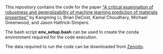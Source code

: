 This repository contains the code for the paper ["A critical examination of robustness and generalizability of machine learning prediction of materials properties"](https://www.nature.com/articles/s41524-023-01012-9) by Kangming Li, Brian DeCost, Kamal Choudhary, Michael Greenwood, and Jason Hattrick-Simpers.

The bash script **env_setup.bash** can be used to create the conda environment required for the code execution. 

The data required to run the code can be downloaded from [Zenodo](https://zenodo.org/record/7659267#.Y_QxotIWckI).

